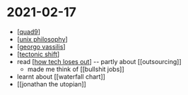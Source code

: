 # 2021-02-17

- [[quad9]] 
- [[unix philosophy]]
- [[georgo vassilis]]
- [[tectonic shift]]
- read [[how tech loses out]] -- partly about [[outsourcing]]
  - made me think of [[bullshit jobs]]
- learnt about [[waterfall chart]]
- [[jonathan the utopian]]

[//begin]: # "Autogenerated link references for markdown compatibility"
[quad9]: ../quad9 "Quad9"
[unix philosophy]: ../unix-philosophy "Unix Philosophy"
[georgo vassilis]: ../georgo-vassilis "Georgo Vassilis"
[tectonic shift]: ../tectonic-shift "Tectonic Shift"
[how tech loses out]: ../how-tech-loses-out "How Tech Loses Out"
[//end]: # "Autogenerated link references"